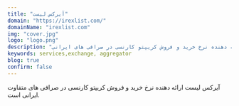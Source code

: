 ```yaml
---
title: "آیرکس لیست"
domain: "https://irexlist.com/"
domainName: "irexlist.com"
img: "cover.jpg"
logo: "logo.png"
description: "ارائه دهنده نرخ خرید و فروش کریپتو کارنسی در صرافی های ایرانی"
keywords: services,exchange, aggregator
blog: true
confirm: false
---
```


آیرکس لیست ارائه دهنده نرخ خرید و فروش کریپتو کارنسی در صرافی های متفاوت ایرانی است.
